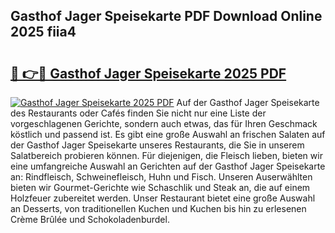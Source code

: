## Gasthof Jager Speisekarte PDF Download Online 2025 fiia4

# <h2><a href="http://gc7e718.nevu.top/?p=Gasthof+Jager+Speisekarte">🔗 👉🔴 Gasthof Jager Speisekarte 2025 PDF</a></h2>

[![Gasthof Jager Speisekarte 2025 PDF](https://i.imgur.com/dBaPXMq.png)](http://gc7e718.nevu.top/?p=Gasthof+Jager+Speisekarte)
Auf der Gasthof Jager Speisekarte des Restaurants oder Cafés finden Sie nicht nur eine Liste der vorgeschlagenen Gerichte, sondern auch etwas, das für Ihren Geschmack köstlich und passend ist. Es gibt eine große Auswahl an frischen Salaten auf der Gasthof Jager Speisekarte unseres Restaurants, die Sie in unserem Salatbereich probieren können. Für diejenigen, die Fleisch lieben, bieten wir eine umfangreiche Auswahl an Gerichten auf der Gasthof Jager Speisekarte an: Rindfleisch, Schweinefleisch, Huhn und Fisch. Unseren Auserwählten bieten wir Gourmet-Gerichte wie Schaschlik und Steak an, die auf einem Holzfeuer zubereitet werden. Unser Restaurant bietet eine große Auswahl an Desserts, von traditionellen Kuchen und Kuchen bis hin zu erlesenen Crème Brûlée und Schokoladenburdel.
